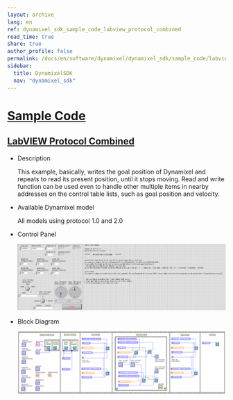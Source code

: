 ```yaml
---
layout: archive
lang: en
ref: dynamixel_sdk_sample_code_labview_protocol_combined
read_time: true
share: true
author_profile: false
permalink: /docs/en/software/dynamixel/dynamixel_sdk/sample_code/labview_protocol_combined/
sidebar:
  title: DynamixelSDK
  nav: "dynamixel_sdk"
---
```


<div style="counter-reset: h1 3"></div>
<div style="counter-reset: h2 22"></div>

# [Sample Code](#sample-code)

## [LabVIEW Protocol Combined](#labview-protocol-combined)

- Description

  This example, basically, writes the goal position of Dynamixel and repeats to read its present position, until it stops moving. Read and write function can be used even to handle other multiple items in nearby addresses on the control table lists, such as goal position and velocity.

- Available Dynamixel model

  All models using protocol 1.0 and 2.0


- Control Panel

  ![](/assets/images/sw/sdk/dynamixel_sdk/library_setup/labview/windows/sample_code/protocol_combined/protocol_combined.png)

- Block Diagram

  ![](/assets/images/sw/sdk/dynamixel_sdk/library_setup/labview/windows/sample_code/protocol_combined/block_diagram.png)
